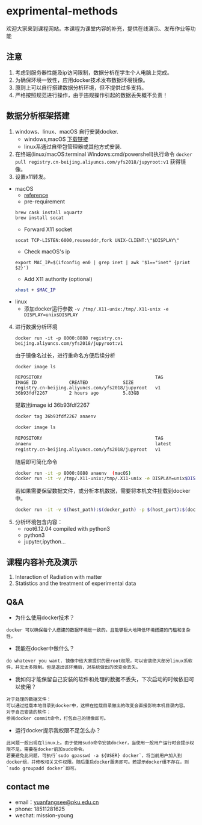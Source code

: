 # exprimental-methods
欢迎大家来到课程网站。本课程为课堂内容的补充，提供在线演示、发布作业等功能

## 注意
1. 考虑到服务器性能及ip访问限制，数据分析在学生个人电脑上完成。
2. 为确保环境一致性，应用docker技术发布数据环境镜像。
3. 原则上可以自行搭建数据分析环境，但不提供过多支持。
4. 严格按照规范进行操作，由于违规操作引起的数据丢失概不负责！

## 数据分析框架搭建
1. windows、linux、macOS 自行安装docker.
   - windows,macOS [下载链接](https://www.docker.com/get-started)
   - linux系通过自带包管理器或其他方式安装.
2. 在终端(linux/macOS:terminal Windows:cmd/powershell)执行命令
`docker pull registry.cn-beijing.aliyuncs.com/yfs2018/jupyroot:v1`
获得镜像。
3. 设置x11转发。
  - macOS 
    * [reference](https://hub.docker.com/r/playniuniu/docker-gui-firefox/)
    * pre-requirement
    ```bash
    brew cask install xquartz
    brew install socat
    ```
    * Forward X11 socket
    ```
    socat TCP-LISTEN:6000,reuseaddr,fork UNIX-CLIENT:\"$DISPLAY\"
    ```
    * Check macOS's ip
    ```
    export MAC_IP=$(ifconfig en0 | grep inet | awk '$1=="inet" {print $2}')
    ```
    * Add X11 authority (optional)
    ```bash
    xhost + $MAC_IP
    ```
  - linux
    * 添加docker运行参数
    `-v /tmp/.X11-unix:/tmp/.X11-unix -e DISPLAY=unix$DISPLAY`
4. 进行数据分析环境
   ```
   docker run -it -p 8000:8888 registry.cn-beijing.aliyuncs.com/yfs2018/jupyroot:v1
   ```
   由于镜像名过长，进行重命名方便后续分析
   ```
   docker image ls
   
   REPOSITORY                                          TAG                 IMAGE ID            CREATED             SIZE
   registry.cn-beijing.aliyuncs.com/yfs2018/jupyroot   v1                  36b93fdf2267        2 hours ago         5.83GB
   ```
   提取出image id 36b93fdf2267
   ```bash
   docker tag 36b93fdf2267 anaenv
   ```
   ```bash
   docker image ls
   
   REPOSITORY                                          TAG                 IMAGE ID            CREATED             SIZE
   anaenv                                              latest              36b93fdf2267        2 hours ago         5.83GB
   registry.cn-beijing.aliyuncs.com/yfs2018/jupyroot   v1                  36b93fdf2267        2 hours ago         5.83GB
   ```
   随后即可简化命令
   ```bash
   docker run -it -p 8000:8888 anaenv  (macOS)
   docker run -it -v /tmp/.X11-unix:/tmp/.X11-unix -e DISPLAY=unix$DISPLAY -p 8000:8888 (linux)
   ```
   若如果需要保留数据文件，或分析本机数据，需要将本机文件挂载到docker中。
   ```bash
   docker run -it -v $(host_path):$(docker_path) -p $(host_port):$(docker_server_port) anaenv
   ```
5. 分析环境包含内容：
   - root6.12.04 compiled with python3
   - python3
   - jupyter,ipython...
   
## 课程内容补充及演示
1. Interaction of Radiation with matter
2. Statistics and the treatment of experimental data

## Q&A
- 为什么使用docker技术？
```
docker 可以确保每个人搭建的数据环境是一致的。且能够极大地降低环境搭建的门槛和复杂性。
```
- 我能在docker中做什么？
```
do whatever you want. 镜像中给大家提供的是root权限，可以安装绝大部分linux系软件，并无太多限制。但是退出该环境后，对系统做出的改变会丢失。
```
- 我如何才能保留自己安装的软件和处理的数据不丢失，下次启动的时候依旧可以使用？
```
对于处理的数据文件：
可以通过挂载本地目录到docker中，这样在挂载目录做出的改变会直接影响本机目录内容。
对于自己安装的软件：
参阅docker commit命令，打包自己的镜像即可。
```
- 运行docker提示我权限不足怎么办？
```
此问题一般出现在linux上。由于使用sudo命令安装docker，当使用一般用户运行时会提示权限不足。需要在docker前加sudo命令。
若要避免此问题，可执行`sudo gpasswd -a ${USER} docker`，将当前用户加入到docker组，并修改相关文件权限。随后重启docker服务即可。若提示docker组不存在，则`sudo groupadd docker`即可。
```

## contact me
- email：yuanfangsee@pku.edu.cn
- phone: 18511281625
- wechat: mission-young
